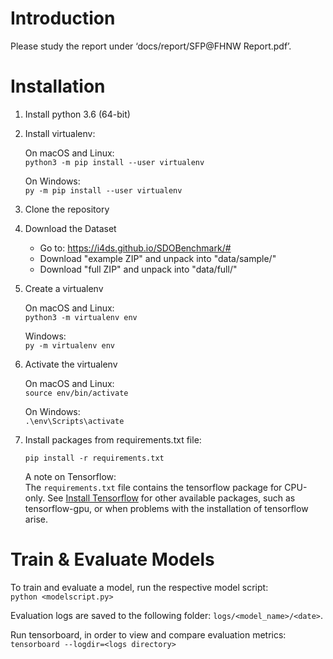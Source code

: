 # Introduction
Please study the report under ‘docs/report/SFP@FHNW Report.pdf’.

# Installation

1. Install python 3.6 (64-bit)
2. Install virtualenv:

    On macOS and Linux:  
    ```python3 -m pip install --user virtualenv```
    
    On Windows:  
    ```py -m pip install --user virtualenv```

3. Clone the repository

4. Download the Dataset

    * Go to: https://i4ds.github.io/SDOBenchmark/#
    * Download "example ZIP" and unpack into "data/sample/"
    * Download "full ZIP" and unpack into "data/full/"

5. Create a virtualenv
    
    On macOS and Linux:  
    ```python3 -m virtualenv env```
    
    Windows:  
    ```py -m virtualenv env```

6. Activate the virtualenv
    
    On macOS and Linux:  
    ```source env/bin/activate```
    
    On Windows:  
    ```.\env\Scripts\activate```

7. Install packages from requirements.txt file:
 
    ```pip install -r requirements.txt```

    A note on Tensorflow:  
    The `requirements.txt` file contains the tensorflow
    package for CPU-only. See [Install Tensorflow](https://www.tensorflow.org/install/)
    for other available packages, such as tensorflow-gpu, or when problems with
    the installation of tensorflow arise.

# Train & Evaluate Models
To train and evaluate a model, run the respective model script:  
```python <modelscript.py>```

Evaluation logs are saved to the following folder: `logs/<model_name>/<date>`.

Run tensorboard, in order to view and compare evaluation metrics:  
```tensorboard --logdir=<logs directory>```